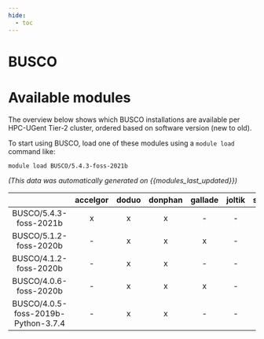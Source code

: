 ```yaml
---
hide:
  - toc
---
```


BUSCO
=====

# Available modules


The overview below shows which BUSCO installations are available per HPC-UGent Tier-2 cluster, ordered based on software version (new to old).

To start using BUSCO, load one of these modules using a `module load` command like:

```shell
module load BUSCO/5.4.3-foss-2021b
```

*(This data was automatically generated on {{modules_last_updated}})*  

| |accelgor|doduo|donphan|gallade|joltik|shinx|skitty|
| :---: | :---: | :---: | :---: | :---: | :---: | :---: | :---: |
|BUSCO/5.4.3-foss-2021b|x|x|x|-|-|-|-|
|BUSCO/5.1.2-foss-2020b|-|x|x|x|-|-|-|
|BUSCO/4.1.2-foss-2020b|-|x|x|-|-|-|-|
|BUSCO/4.0.6-foss-2020b|-|x|x|x|-|-|-|
|BUSCO/4.0.5-foss-2019b-Python-3.7.4|-|x|x|-|-|-|-|

